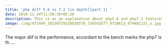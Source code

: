 ```yaml
---
title: 'php diff 5.6 vs 7.2 [in depth][part 1] '
date: 2018-11-24T11:50:38+05:30
description: This is as an explanation about php5.6 and php7.2 features
image: /img/471449_10150729328028578_726593577_9728613_879401231_o.jpg
---
```

The major diif is the performance, accordant to the bench marks the php7 is th.....
